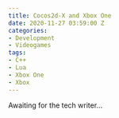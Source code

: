 ```yaml
---
title: Cocos2d-X and Xbox One
date: 2020-11-27 03:59:00 Z
categories:
- Development
- Videogames
tags:
- C++
- Lua
- Xbox One
- Xbox
---
```


Awaiting for the tech writer...